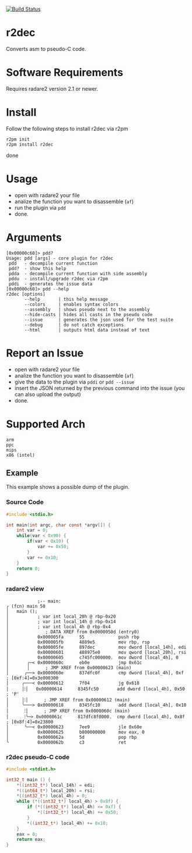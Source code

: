 [![Build Status](https://travis-ci.org/wargio/r2dec-js.svg?branch=master)](https://travis-ci.org/wargio/r2dec-js)

r2dec
=====

Converts asm to pseudo-C code.

# Software Requirements

Requires radare2 version 2.1 or newer.

# Install

Follow the following steps to install r2dec via r2pm

    r2pm init
    r2pm install r2dec

done

# Usage

* open with radare2 your file
* analize the function you want to disassemble (`af`)
* run the plugin via `pdd`
* done.

# Arguments

```
[0x00000c60]> pdd?
Usage: pdd [args] - core plugin for r2dec
 pdd   - decompile current function
 pdd?  - show this help
 pdda  - decompile current function with side assembly
 pddu  - install/upgrade r2dec via r2pm
 pddi  - generates the issue data
[0x00000c60]> pdd --help
r2dec [options]
       --help       | this help message
       --colors     | enables syntax colors
       --assembly   | shows pseudo next to the assembly
       --hide-casts | hides all casts in the pseudo code
       --issue      | generates the json used for the test suite
       --debug      | do not catch exceptions
       --html       | outputs html data instead of text
```

# Report an Issue

* open with radare2 your file
* analize the function you want to disassemble (`af`)
* give the data to the plugin via `pddi` or `pdd --issue`
* insert the JSON returned by the previous command into the issue (you can also upload the output)
* done.

# Supported Arch

    arm
    ppc
    mips
    x86 (intel)

## Example

This example shows a possible dump of the plugin.

### Source Code

```c
#include <stdio.h>

int main(int argc, char const *argv[]) {
    int var = 0;
    while(var < 0x90) {
        if(var < 0x10) {
            var += 0x50;
        }
        var += 0x10;
    }
    return 0;
}
```

### radare2 view


```
            ;-- main:
╭ (fcn) main 50
│   main ();
│           ; var int local_20h @ rbp-0x20
│           ; var int local_14h @ rbp-0x14
│           ; var int local_4h @ rbp-0x4
│              ; DATA XREF from 0x0000050d (entry0)
│           0x000005fa      55             push rbp
│           0x000005fb      4889e5         mov rbp, rsp
│           0x000005fe      897dec         mov dword [local_14h], edi
│           0x00000601      488975e0       mov qword [local_20h], rsi
│           0x00000605      c745fc000000.  mov dword [local_4h], 0
│       ╭─< 0x0000060c      eb0e           jmp 0x61c
│       │      ; JMP XREF from 0x00000623 (main)
│      ╭──> 0x0000060e      837dfc0f       cmp dword [local_4h], 0xf   ; [0xf:4]=0x3e000300
│     ╭───< 0x00000612      7f04           jg 0x618
│     │⁝│   0x00000614      8345fc50       add dword [local_4h], 0x50  ; 'P'
│     │⁝│      ; JMP XREF from 0x00000612 (main)
│     ╰───> 0x00000618      8345fc10       add dword [local_4h], 0x10
│      ⁝│      ; JMP XREF from 0x0000060c (main)
│      ⁝╰─> 0x0000061c      817dfc8f0000.  cmp dword [local_4h], 0x8f  ; [0x8f:4]=0x23800
│      ╰──< 0x00000623      7ee9           jle 0x60e
│           0x00000625      b800000000     mov eax, 0
│           0x0000062a      5d             pop rbp
╰           0x0000062b      c3             ret
```

### r2dec pseudo-C code

```c
#include <stdint.h>

int32_t main () {
    *((int32_t*) local_14h) = edi;
    *((int64_t*) local_20h) = rsi;
    *((int32_t*) local_4h) = 0;
    while (*((int32_t*) local_4h) > 0x8f) {
        if (*((int32_t*) local_4h) <= 0xf) {
            *((int32_t*) local_4h) += 0x50;
        }
        *((int32_t*) local_4h) += 0x10;
    }
    eax = 0;
    return eax;
}
```
